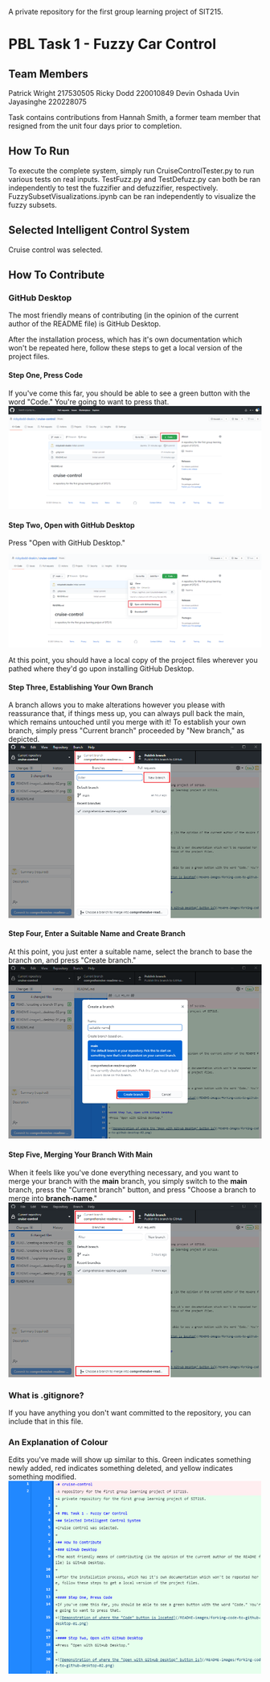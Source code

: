 A private repository for the first group learning project of SIT215.

# PBL Task 1 - Fuzzy Car Control

## Team Members
Patrick Wright	 		217530505
Ricky Dodd	 		220010849
Devin Oshada Uvin Jayasinghe	220228075

Task contains contributions from Hannah Smith, a former team member that resigned from the unit four days prior to completion.

## How To Run
To execute the complete system, simply run CruiseControlTester.py to run various tests on real inputs.
TestFuzz.py and TestDefuzz.py can both be ran independently to test the fuzzifier and defuzzifier, respectively.
FuzzySubsetVisualizations.ipynb can be ran independently to visualize the fuzzy subsets.

## Selected Intelligent Control System
Cruise control was selected.

## How To Contribute
### GitHub Desktop
The most friendly means of contributing (in the opinion of the current author of the README file) is GitHub Desktop.

After the installation process, which has it's own documentation which won't be repeated here, follow these steps to get a local version of the project files.

#### Step One, Press Code
If you've come this far, you should be able to see a green button with the word "Code." You're going to want to press that.
![Demonstration of where the "Code" button is located](/README-images/forking-code-to-github-desktop-01.png)

#### Step Two, Open with GitHub Desktop
Press "Open with GitHub Desktop."

![Demonstration of where the "Open with GitHub Desktop" button is](/README-images/forking-code-to-github-desktop-02.png)

At this point, you should have a local copy of the project files wherever you pathed where they'd go upon installing GitHub Desktop.

#### Step Three, Establishing Your Own Branch
A branch allows you to make alterations however you please with reassurance that, if things mess up, you can always pull back the main, which remains untouched until you merge with it!
To establish your own branch, simply press "Current branch" proceeded by "New branch," as depicted.
![Demonstration of creating a branch by pressing the appropriate buttons](/README-images/creating-a-branch-01.png)

#### Step Four, Enter a Suitable Name and Create Branch
At this point, you just enter a suitable name, select the branch to base the branch on, and press "Create branch."
![Demonstration of creating a branch by pressing the appropriate buttons](/README-images/creating-a-branch-02.png)

#### Step Five, Merging Your Branch With Main
When it feels like you've done everything necessary, and you want to merge your branch with the **main** branch, you simply switch to the **main** branch, press the "Current branch" button, and press "Choose a branch to merge into **branch-name**."
![Demonstration of merging branches](/README-images/merge-to-branch-name.png)

### What is .gitignore?
If you have anything you don't want committed to the repository, you can include that in this file.

### An Explanation of Colour
Edits you've made will show up similar to this. Green indicates something newly added, red indicates something deleted, and yellow indicates something modified.
![Demonstration of how the colours present themselves, visually](/README-images/explaining-colours.png)
